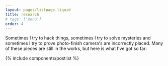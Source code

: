 ```yaml
---
layout: pages/listpage.liquid
title: research
# tags: ['menu']
order: 4
---
```



Sometimes I try to hack things, sometimes I try to solve mysteries and sometimes I try to prove photo-finish camera's are incorrectly placed. Many of these pieces are still in the works, but here is what I've got so far:


{% include components/postlist %}